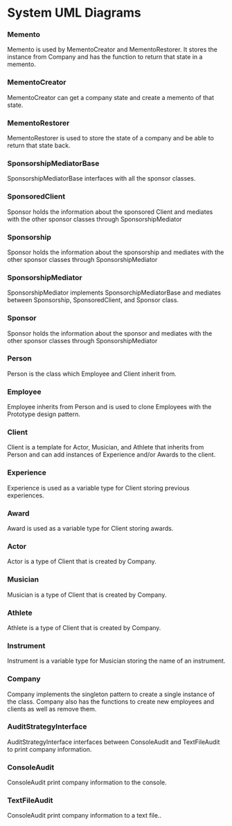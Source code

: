 # System UML Diagrams
### Memento
Memento is used by MementoCreator and MementoRestorer. It stores the instance from Company and has the function to return that state in a memento.
### MementoCreator
MementoCreator can get a company state and create a memento of that state. 
### MementoRestorer
MementoRestorer is used to store the state of a company and be able to return that state back.
### SponsorshipMediatorBase
SponsorshipMediatorBase interfaces with all the sponsor classes.
### SponsoredClient
Sponsor holds the information about the sponsored Client and mediates with the other sponsor classes through SponsorshipMediator
### Sponsorship
Sponsor holds the information about the sponsorship and mediates with the other sponsor classes through SponsorshipMediator
### SponsorshipMediator
SponsorshipMediator implements SponsorchipMediatorBase and mediates between Sponsorship, SponsoredClient, and Sponsor class.
### Sponsor
Sponsor holds the information about the sponsor and mediates with the other sponsor classes through SponsorshipMediator
### Person
Person is the class which Employee and Client inherit from.
### Employee
Employee inherits from Person and is used to clone Employees with the Prototype design pattern. 
### Client
Client is a template for Actor, Musician, and Athlete that inherits from Person and can add instances of Experience and/or Awards to the client. 
### Experience
Experience is used as a variable type for Client storing previous experiences.
### Award
Award is used as a variable type for Client storing awards.
### Actor 
Actor is a type of Client that is created by Company.
### Musician
Musician is a type of Client that is created by Company.
### Athlete
Athlete is a type of Client that is created by  Company. 
### Instrument
Instrument is a variable type for Musician storing the name of an instrument.
### Company
Company implements the singleton pattern to create a single instance of the class. Company also has the functions to create new employees and clients as well as remove them.
### AuditStrategyInterface
AuditStrategyInterface interfaces between ConsoleAudit and TextFileAudit to print company information.
### ConsoleAudit
ConsoleAudit print company information to the console.
### TextFileAudit
ConsoleAudit print company information to a text file..


